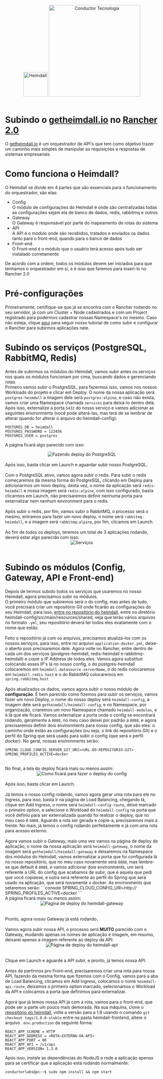 <div align="center">
  <a href="https://github.com/getheimdall/heimdall"><img src="../../tsuru/heimdall-on-tsuru/images/logo-heimdall.png" width="80" title="Heimdall" /></a>
  <a href="http://www.conductor.com.br/"><img src="../../tsuru/heimdall-on-tsuru/images/logo-conductor.png" width="300" title="Conductor Tecnologia" /></a>
</div>
<br />

# Subindo o <a href="https://getheimdall.io">getheimdall.io</a> no <a href="https://rancher.com">Rancher 2.0</a>
O <a href="https://getheimdall.io">getheimdall.io</a> é um orquestrador de API's que tem como objetivo trazer um caminho mais simples de manipular as requisições e respostas de sistemas empresariais

# Como funciona o Heimdall?
O Heimdall se divide em 4 partes que são essenciais para o funcionamento do orquestrador, são elas:
* Config  
O módulo de configurações do Heimdall é onde são centralizadas todas as configurações sejam ela de banco de dados, redis, rabbitmq e outros
* Gateway  
O Gateway é responsável por parte do mapeamento de rotas do sistema
* API  
A API é o módulo onde são recebidos, tratados e enviados os dados tanto para o front-end, quando para o banco de dados
* Front-end  
O Front-end é o módulo que o usuário terá acesso após tudo ser instalado corretamente

De acordo com a ordem, todos os módulos devem ser iniciados para que tenhamos o orquestrador em si, e é isso que faremos para inseri-lo no Rancher 2.0

# Pré-configurações
Primeiramente, certifique-se que já se encontra com o Rancher rodando no seu servidor, já com um Cluster + Node cadastrados e com um Project registrado 
para podermos cadastrar nossas Namespace's no mesmo. Caso não esteja, clique <a href="https://github.com/conductorlabs/wrapper/tree/master/rancher">aqui</a> para 
seguir nosso tutorial de como subir e configurar o Rancher para subirmos aplicações nele.

# Subindo os serviços (PostgreSQL, RabbitMQ, Redis)
Antes de subirmos os módulos do Heimdall, vamos subir antes os serviços nos quais os módulos funcionam por cima, buscando dados e gerenciando rotas<br />
Primeiro vamos subir o PostgreSQL, para fazermos isso, vamos nos nossos Workloads do projeto e clicar em Deploy. O nome da nossa aplicação será <code>postgres-heimdall</code> 
a imagem dele será <code>postgres:alpine</code>, e caso não exista, vamos criar uma Namespace chamada <code>services</code> para deixá-lo dentro dela. Após isso, externalize 
a porta <code>5432</code> do nosso serviço e vamos adicionar as seguintes environments (você pode alterá-las, mas terá de se lembrar de alterar quando for alterar o arquivo do heimdall-config): 
```console
POSTGRES_DB = heimdall
POSTGRES_PASSWORD = 123456
POSTGRES_USER = postgres
```
A página ficará algo parecido com isso: 
<div align="center">
  <img src="./images/deploy-postgres.PNG" title="Fazendo deploy do PostgreSQL" />
</div>
<br />
Após isso, basta clicar em Launch e aguardar subir nosso PostgreSQL.
<br /><br />
Com o PostgreSQL ativo, vamos agora subir o redis. Para subir o redis começaremos da mesma forma do PostgreSQL, clicando em Deploy para adicionarmos um 
novo deploy, desta vez, o nome da aplicação será <code>redis-heimdall</code> e nossa imagem será <code>redis:alpine</code>, com isso configurado, basta clicarmos em Launch, 
não precisaremos definir nenhuma porta para externalizar nem nenhum environment para o redis.
<br /><br />
Após subir o redis, por fim, vamos subir o RabbitMQ, o processo será o mesmo, entramos para fazer um novo deploy, o nome será <code>rabbitmq-heimdall</code>, e a 
imagem será <code>rabbitmq:alpine</code>, por fim, clicamos em Launch.
<br /><br />
Ao fim de todos os deploys, teremos um total de 3 aplicações rodando, deverá estar algo parecido com isso: 
<div align="center">
  <img src="./images/services-deployed.PNG" title="Serviços" />
</div>
<br />

# Subindo os módulos (Config, Gateway, API e Front-end)
Depois de termos subido todos os serviços que usaremos no nosso Heimdall, agora precisamos subir os módulos.
<br />
O primeiro módulo que subiremos será o do config, mas antes de tudo, você precisará criar um repositório Git onde ficarão as configurações 
do seu Heimdall, para isso, <a href="https://github.com/getheimdall/heimdall">entre no repositório do heimdall</a>, entre no diretório heimdall-config/src/main/resources/shared, 
veja que terão vários arquivos no formato <code>.yml</code>, seu repositório deverá ter todos eles exatamente com o nome que estão.
<br /><br />
Feito o repositório já com os arquivos, precisamos atualizá-los com os nossos serviços, para isso, entre no arquivo <code>application-docker.yml</code>, 
deixe-o aberto pois precisaremos dele. Agora volte no Rancher, entre dentro de cada um dos serviços (postgres-heimdall, redis-heimdall e rabbitmq-heimdall) 
e copie o IP Address de todos eles. Vamos agora substituir colocando esses IP's lá no nosso config, o do postgres-heimdall colocaremos em <code>heimdall.datasource.serverName</code>, 
o do redis colocaremos em <code>heimdall.redis.host</code> e o do RabbitMQ colocaremos em <code>spring.rabbitmq.host</code>
<br /><br />
Após atualizados os dados, vamos agora subir o nosso módulo de <b>configuração</b>. É bem parecido como fizemos para subir os serviços, vamos fazer um novo Deploy, o nome do nosso deploy será <code>heimdall-config</code>, a imagem dele será <code>getheimdall/heimdall-config</code>, e no Namespace, por organização, criaremos um novo Namespace chamado <code>heimdall-modules</code>, e é lá que ele ficará. Vamos externalizar a porta onde o config se encontrará rodando, geralmente a <code>8080</code>, no meu caso deixei por padrão a <code>8888</code>, e agora precisaremos definir dois environments para nosso config, que são eles: o caminho onde estão as configurações (ou seja, o link do repositório Git) e o perfil do Spring que será usado para subir o config (que será o perfil docker). No geral, nossas environments serão: 
```console
SPRING_CLOUD_CONFIG_SERVER_GIT_URI=<URL-DO-REPOSITORIO-GIT>
SPRING_PROFILES_ACTIVE=docker
```
<br />
No final, a tela do deploy ficará mais ou menos assim: 
<div align="center">
   <img src="./images/heimdall-config-deploy.PNG" title="Como ficará para fazer o deploy do config" />
</div>
<br />
Após isso, basta clicar em Launch.
<br /><br />
Já temos o nosso config rodando, vamos agora gerar uma rota para ele no Ingress, para isso, basta ir na página de Load Balancing, chegando lá, clique em Add Ingress, o nome será <code>heimdall-config-route</code>, deixe marcado o primeiro option, e selecione o Workload do <code>heimdall-config</code> na porta que você definiu para ser externalizada quando foi realizar o deploy, que no meu caso é <code>8888</code>. Aguarde a rota ser gerada e copie-a, precisaremos mais a frente. No mais, já temos o config rodando perfeitamente e já com uma rota para acesso externo.
<br /><br />
Agora vamos subir o Gateway, mais uma vez vamos na página de deploy de aplicação, o nome da nossa aplicação será <code>heimdall-gateway</code>, o nome da imagem será <code>getheimdall/heimdall-gateway</code> e deixaremos na Namespace dos módulos do Heimdall, vamos externalizar a porta que foi configurada lá no nosso repositório, que no meu caso novamente será <code>8888</code>, mas lembre-se que default é <code>8080</code>, e vamos adicionar dois environments, um será referente à URL do config que acabamos de subir, que é aquela que pedi que você copiasse, e outra será referente ao perfil do Spring que será usado na aplicação, que será novamente o docker. As environments que setaremos serão: 
```console
SPRING_CLOUD_CONFIG_URI=http://<URL-DO-CONFIG>
SPRING_PROFILES_ACTIVE=docker
```
<br />
A página ficará mais ou menos assim: 
<br />
<div align="center">
  <img src="./images/heimdall-gateway-deploy.PNG" title="Página de deploy do heimdall-gateway" />
</div>
<br /><br />
Pronto, agora nosso Gateway já está rodando.
<br /><br />
Vamos agora subir nossa API, o processo será <b>MUITO</b> parecido com o Gateway, mudando apenas os nomes de aplicação e imagem, em resumo, deixarei apenas a imagem referente ao deploy da API: 
<br />
<div align="center">
  <img src="./images/heimdall-api-deploy.PNG" title="Página de deploy do heimdall-api" />
</div>
<br /><br />
Clique em Launch e aguarde a API subir, e pronto, já temos nossa API.
<br /><br />
Antes de partirmos pro Front-end, precisaremos criar uma rota para nossa API, fazendo da mesma forma que fizemos com o Config, 
vamos para a aba de Load Balancing, clicamos em Add Ingress, colocamos o nome <code>heimdall-api-route</code>, deixamos o primeiro option marcado, selecionamos o Workload da API e colocamos a porta que definimos para externalizar.
<br /><br />
Agora que já temos nossa API já com a rota, vamos para o front-end, que pode ser a parte um pouco mais demorada. Na sua máquina, clone o <a href="https://github.com/getheimdall/heimdall">repositório do heimdall</a>, volte a versão para a 1.8 usando o comando <code>git checkout tags/1.8.0-stable</code> entre na pasta heimdall-frontend, altere o arquivo <code>.env.production</code> da seguinte forma: 

```console
REACT_APP_SCHEME = HTTP
REACT_APP_ADDRESS = <ROTA-EXTERNA-DA-API>
REACT_APP_PORT = 80
REACT_APP_API = /v1/api
REACT_APP_VERSION= 1.3.0
```

Após isso, instale as dependências do NodeJS e rode a aplicação apenas para se certificar que a aplicação está rodando normalmente: 
```console
conductorlabs@pc:~$ sudo npm install && npm start
```
